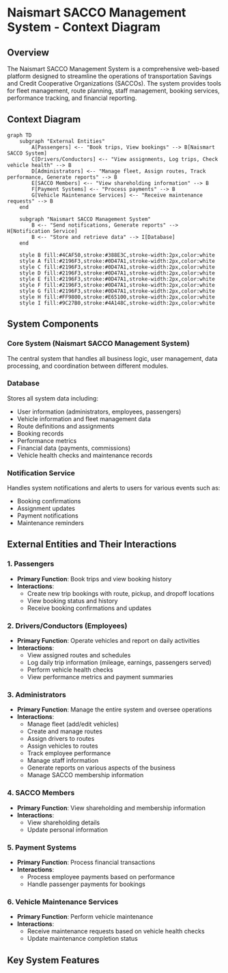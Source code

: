 # Naismart SACCO Management System - Context Diagram

## Overview

The Naismart SACCO Management System is a comprehensive web-based platform designed to streamline the operations of transportation Savings and Credit Cooperative Organizations (SACCOs). The system provides tools for fleet management, route planning, staff management, booking services, performance tracking, and financial reporting.

## Context Diagram

```mermaid
graph TD
    subgraph "External Entities"
        A[Passengers] <-- "Book trips, View bookings" --> B[Naismart SACCO System]
        C[Drivers/Conductors] <-- "View assignments, Log trips, Check vehicle health" --> B
        D[Administrators] <-- "Manage fleet, Assign routes, Track performance, Generate reports" --> B
        E[SACCO Members] <-- "View shareholding information" --> B
        F[Payment Systems] <-- "Process payments" --> B
        G[Vehicle Maintenance Services] <-- "Receive maintenance requests" --> B
    end
    
    subgraph "Naismart SACCO Management System"
        B <-- "Send notifications, Generate reports" --> H[Notification Service]
        B <-- "Store and retrieve data" --> I[Database]
    end
    
    style B fill:#4CAF50,stroke:#388E3C,stroke-width:2px,color:white
    style A fill:#2196F3,stroke:#0D47A1,stroke-width:2px,color:white
    style C fill:#2196F3,stroke:#0D47A1,stroke-width:2px,color:white
    style D fill:#2196F3,stroke:#0D47A1,stroke-width:2px,color:white
    style E fill:#2196F3,stroke:#0D47A1,stroke-width:2px,color:white
    style F fill:#2196F3,stroke:#0D47A1,stroke-width:2px,color:white
    style G fill:#2196F3,stroke:#0D47A1,stroke-width:2px,color:white
    style H fill:#FF9800,stroke:#E65100,stroke-width:2px,color:white
    style I fill:#9C27B0,stroke:#4A148C,stroke-width:2px,color:white
```

## System Components

### Core System (Naismart SACCO Management System)
The central system that handles all business logic, user management, data processing, and coordination between different modules.

### Database
Stores all system data including:
- User information (administrators, employees, passengers)
- Vehicle information and fleet management data
- Route definitions and assignments
- Booking records
- Performance metrics
- Financial data (payments, commissions)
- Vehicle health checks and maintenance records

### Notification Service
Handles system notifications and alerts to users for various events such as:
- Booking confirmations
- Assignment updates
- Payment notifications
- Maintenance reminders

## External Entities and Their Interactions

### 1. Passengers
- **Primary Function**: Book trips and view booking history
- **Interactions**:
  - Create new trip bookings with route, pickup, and dropoff locations
  - View booking status and history
  - Receive booking confirmations and updates

### 2. Drivers/Conductors (Employees)
- **Primary Function**: Operate vehicles and report on daily activities
- **Interactions**:
  - View assigned routes and schedules
  - Log daily trip information (mileage, earnings, passengers served)
  - Perform vehicle health checks
  - View performance metrics and payment summaries

### 3. Administrators
- **Primary Function**: Manage the entire system and oversee operations
- **Interactions**:
  - Manage fleet (add/edit vehicles)
  - Create and manage routes
  - Assign drivers to routes
  - Assign vehicles to routes
  - Track employee performance
  - Manage staff information
  - Generate reports on various aspects of the business
  - Manage SACCO membership information

### 4. SACCO Members
- **Primary Function**: View shareholding and membership information
- **Interactions**:
  - View shareholding details
  - Update personal information

### 5. Payment Systems
- **Primary Function**: Process financial transactions
- **Interactions**:
  - Process employee payments based on performance
  - Handle passenger payments for bookings

### 6. Vehicle Maintenance Services
- **Primary Function**: Perform vehicle maintenance
- **Interactions**:
  - Receive maintenance requests based on vehicle health checks
  - Update maintenance completion status

## Key System Features
